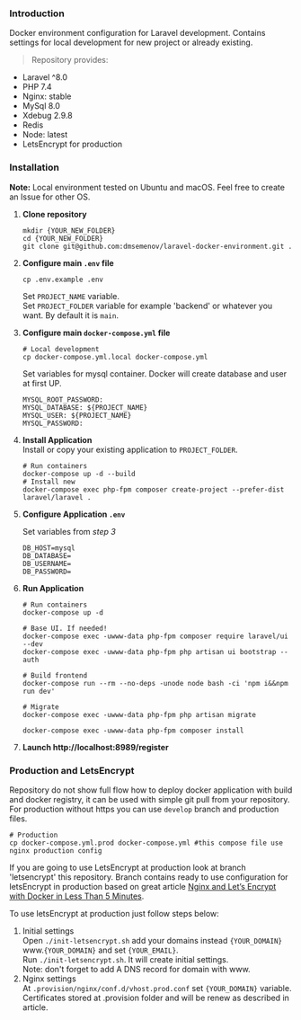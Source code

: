 ### Introduction
Docker environment configuration for Laravel development.
Contains settings for local development for new project or already existing.   
>Repository provides:
- Laravel ^8.0
- PHP 7.4
- Nginx: stable
- MySql 8.0
- Xdebug 2.9.8
- Redis
- Node: latest
- LetsEncrypt for production

### Installation
**Note:** Local environment tested on Ubuntu and macOS. Feel free to create an Issue for other OS.   
1. **Clone repository**
    ````
    mkdir {YOUR_NEW_FOLDER}
    cd {YOUR_NEW_FOLDER}
    git clone git@github.com:dmsemenov/laravel-docker-environment.git .
    ````
2. **Configure main `.env` file**
    ````
    cp .env.example .env
    ````
   Set `PROJECT_NAME` variable.  
   Set `PROJECT_FOLDER` variable for example 'backend' or whatever you want. By default it is `main`.


3. **Configure main `docker-compose.yml` file**
   ````
   # Local development
   cp docker-compose.yml.local docker-compose.yml
   ````
   Set variables for mysql container. Docker will create database and user at first UP.
   ````
   MYSQL_ROOT_PASSWORD:  
   MYSQL_DATABASE: ${PROJECT_NAME}  
   MYSQL_USER: ${PROJECT_NAME}  
   MYSQL_PASSWORD:
   ````

3. **Install Application**  
   Install or copy your existing application to `PROJECT_FOLDER`.  
   ````
   # Run containers
   docker-compose up -d --build
   # Install new
   docker-compose exec php-fpm composer create-project --prefer-dist laravel/laravel .
   ````

4. **Configure Application `.env`**

   Set variables from *step 3* 
   ````
   DB_HOST=mysql  
   DB_DATABASE=  
   DB_USERNAME=  
   DB_PASSWORD=  
   ````
5. **Run Application**
   ````
   # Run containers
   docker-compose up -d
   
   # Base UI. If needed!
   docker-compose exec -uwww-data php-fpm composer require laravel/ui --dev
   docker-compose exec -uwww-data php-fpm php artisan ui bootstrap --auth
   
   # Build frontend
   docker-compose run --rm --no-deps -unode node bash -ci 'npm i&&npm run dev'
   
   # Migrate
   docker-compose exec -uwww-data php-fpm php artisan migrate
   
   docker-compose exec -uwww-data php-fpm composer install
   ````
6. **Launch http://localhost:8989/register**   
   
### Production and LetsEncrypt 
Repository do not show full flow how to deploy docker application with build and docker registry, 
it can be used with simple git pull from your repository.  
For production without https you can use `develop` branch and production files.
   ````
   # Production
   cp docker-compose.yml.prod docker-compose.yml #this compose file use nginx production config 
   ````
If you are going to use LetsEncrypt at production look at branch 'letsencrypt' this repository.
Branch contains ready to use configuration for letsEncrypt in production based on great article [Nginx and Let’s Encrypt with Docker in Less Than 5 Minutes](https://medium.com/@pentacent/nginx-and-lets-encrypt-with-docker-in-less-than-5-minutes-b4b8a60d3a71).  

To use letsEncrypt at production just follow steps below:
1. Initial settings   
   Open ``./init-letsencrypt.sh`` add your domains instead `{YOUR_DOMAIN}` www.`{YOUR_DOMAIN}` and set `{YOUR_EMAIL}`.   
   Run ``./init-letsencrypt.sh``. It will create initial settings.  
   Note: don't forget to add A DNS record for domain with www. 
2. Nginx settings  
   At `.provision/nginx/conf.d/vhost.prod.conf` set `{YOUR_DOMAIN}` variable.
Certificates stored at .provision folder and will be renew as described in article.
